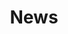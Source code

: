 ---
title: "News"
image: /img/about-jumbotron.jpg
blurb:
  heading: Useful Links
  text: >
    A collection of links to yearly and project Google Sheets
links:
  - heading: "Main Sheets"
    list:
      - text: "2022 Vortex"
        link: "https://www.interdimensionalvortex.com/sheets/2022"
      - text: "Interdimensional Reliquary"
        link: "https://www.interdimensionalvortex.com/sheets/reliquary"
  - heading: "Project Sheets"
    list:
      - text: "RSCC"
        link: "https://www.interdimensionalvortex.com/sheets/RSCC"
      - text: "Discog Runs"
        link: "https://www.interdimensionalvortex.com/sheets/discog"
      - text: "GUTS"
        link: "https://www.interdimensionalvortex.com/sheets/GUTS"
      - text: "GOAT"
        link: "https://www.interdimensionalvortex.com/sheets/GOAT"
  - heading: "Others"
    list:
      - text: "Cinetex"
        link: "https://www.interdimensionalvortex.com/sheets/cinetex"
  - heading: "Legacy Sheets"
    list:
      - text: "Weekly Whirlpool"
        link: "https://docs.google.com/spreadsheets/d/12mdRYg--aNWyxfOflI2WABgqp_nLsurXSvKL7JvVwGw"
      - text: "Mastering Vortex"
        link: "https://docs.google.com/spreadsheets/d/1N74RdSAzoA5Wjz12b1XG1jeJiA0V0DHR0B9VK7D0jcg"
      - text: "Vartex"
        link: "https://www.interdimensionalvortex.com/sheets/vartex"
      - text: "2021 Vortex"
        link: "https://www.interdimensionalvortex.com/sheets/2021"
      - text: "2020 Vortex"
        link: "https://www.interdimensionalvortex.com/sheets/2020"
      - text: "2019 Vortex"
        link: "https://www.interdimensionalvortex.com/sheets/2019"
      - text: "2019/Decade Listianity"
        link: "https://docs.google.com/spreadsheets/d/1msLH2p7pjFflcBpwra26nIxXwz35kAWDhU6AsYI7hH0"
      - text: "2018 Vortex"
        link: "https://www.interdimensionalvortex.com/sheets/2018"
      - text: "2018 Listianity"
        link: "https://docs.google.com/spreadsheets/d/1rE3-xfIY2i2K6eGSZbl1QS1oPSxYLBCI0xoOoA5iA60"
      - text: "2017 Listianity"
        link: "https://docs.google.com/spreadsheets/d/1uvtQ0eu0vxIE2FZDhtvzu8UzlSYaf5ieioBIV816Fqs"

---